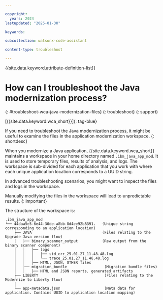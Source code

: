 ```yaml
---

copyright:
  years: 2024
lastupdated: "2025-01-30"

keywords: 

subcollection: watsonx-code-assistant

content-type: troubleshoot

---
```


{{site.data.keyword.attribute-definition-list}}

# How can I troubleshoot the Java modernization process?
{: #troubleshoot-wca-java-modernization-files}
{: troubleshoot}
{: support} 

[{{site.data.keyword.wca_short}}]{: tag-blue}

If you need to troubleshoot the Java modernization process, it might be useful to examine the files in the application modernization workspace.
{: shortdesc}

When you modernize a Java application, {{site.data.keyword.wca_short}} maintains a workspace in your home directory named `.ibm_java_app_mod`. It is used to store temporary files, results of analysis, and logs. The workspace is sub-divided for each application that you work with where each unique application location corresponds to a UUID string.

In advanced troubleshooting scenarios, you might want to inspect the files and logs in the workspace.

Manually modifying the files in the workspace will lead to unpredictable results.
{: important}

The structure of the workspace is:

```text
.ibm_java_app_mod
└── 44daa5e5-6e44-30de-a8bb-8d4ee92b8391.   (Unique string corresponding to an application location)
    ├── JAVA                                (Files relating to the Upgrade Java version flow)
    │   ├── binary_scanner_output           (Raw output from the binary scanner component)
    │   │   ├── logs
    │   │   │   ├── std_err_25.01.27_11.48.48.log
    │   │   │   └── trace_25.01.27_11.48.48.log
    │   │   ├── HTML, JSON, OTHER files
    │   ├── migration_bundle                 (Migration bundle files)
    │   │   ├── HTML and JSON reports, generated artifacts
    ├── LIBERTY                              (Files relating to the Modernize to Liberty flow)
    │ 
    └── app-metadata.json                    (Meta data for application. Contains UUID to application location mapping)
```
